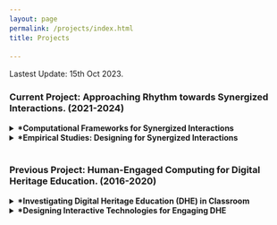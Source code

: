 ```yaml
---
layout: page
permalink: /projects/index.html
title: Projects

---
```


Lastest Update: 15th Oct 2023.

### Current Project: Approaching Rhythm towards Synergized Interactions. (2021-2024)

<details>
  <summary><strong><span class="star">*</span>Computational Frameworks for Synergized Interactions</strong></summary>
  <p>
    Coming Soon...
  </p>
</details>



<details>
  <summary><strong><span class="star">*</span>Empirical Studies: Designing for Synergized Interactions</strong></summary>
  <p>
    Coming Soon...
  </p>
</details>

<br>

### Previous Project: Human-Engaged Computing for Digital Heritage Education. (2016-2020)

<details>
  <summary><strong><span class="star">*</span>Investigating Digital Heritage Education (DHE) in Classroom</strong></summary>
  <p>
   In the DHE classroom, students use digital tools to assist in understanding intangible cultural heritage (ICH), which comprises intricate knowledge. However, studentsmay still encounter obstacles when trying to produce creative designs. To address this issue, we propose a framework that adopts a <strong>human-engaged computing</strong> perspective to enhance the understanding and design of ICHthrough phased synergized engagement between engaged students and engaging digital tools. To validate the effectiveness of the proposed framework, we designed, implemented, and tracked Cantonese Porcelain (CP) Creative Design courses over five years.<br><img src="/images/dhe.jpg"><br>
    <ol>
      <li>Tan, P., Ren, X., Cheng, Z., & Ji, Y. (2023). <strong>A framework for students’ digital heritage education in the classroom-a human-engaged computing perspective.</strong> Education and Information Technologies, 1-23.</li><br>
      <li>Lu, Z., Tan, P., Ji, Y., & Ma, X. (2022, June). <strong>The Crafts+ Fabrication Workshop: Engaging Students with Intangible Cultural Heritage-Oriented Creative Design.</strong> In Designing Interactive Systems Conference (pp. 1071-1084).</li><br>
      <li>Tan, P., Ji, Y., & Xu, Y. (2021, September). <strong>Rethinking of Intangible Cultural Heritage Teaching with Creative Programming in China.</strong> In 2021 IEEE 4th International Conference on Multimedia Information Processing and Retrieval (MIPR) (pp. 299-302). IEEE.</li><br>
    </ol>
  </p>
</details>



<details>
  <summary><strong><span class="star">*</span>Designing Interactive Technologies for Engaging DHE</strong></summary>
  <p>
    The purpose of this project is to explore interactive technologies for learning Intangible Cultural Heritage (ICH) through embodied interaction, with a focus on learning and experience with traditional <strong>Cantonese Porcelain</strong> crafting. In addition to exploring the effects of various interactive technologies on learning ICH, we also place particular emphasis on the positive implications of integrating mobile augmented reality technology with physical ICH materials as a novel perspective for enhancing novice engagement and understanding of ICH.<br><img src="/images/webar.jpg"><br>
    <ol>
      <li>Ji, Y., Tan, P., & Hills, D. (2020). <strong>Chinese traditional handicraft education using AR content.</strong> Leonardo, 53(2), 199-200.</li><br>
      <li>Tan, P., Hills, D., Ji, Y., & Feng, K. (2020, April). <strong>Case study: creating embodied interaction with learning intangible cultural heritage through WebAR.</strong> In Extended Abstracts of the 2020 CHI Conference on Human Factors in Computing Systems (pp. 1-6).</li><br>
      <li>Tan, P., Ji, Y., Hills, D., & Fu, T. (2019). <strong>Bridging knowledge between craftsman and learner in Chinese intangible cultural heritage through WebAR.</strong> In SIGGRAPH ASIA Art Gallery/Art Papers (pp. 1-5).</li><br>
    </ol>
  </p>
</details>

<br>
